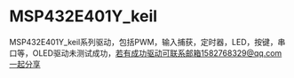 # MSP432E401Y_keil
MSP432E401Y_keil系列驱动，包括PWM，输入捕获，定时器，LED，按键，串口等，OLED驱动未测试成功，若有成功驱动可联系邮箱1582768329@qq.com一起分享
